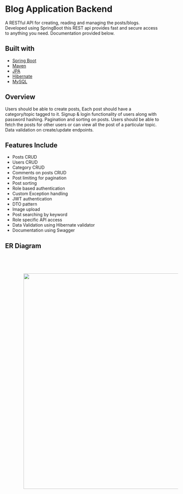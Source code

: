 # Blog Application Backend
A RESTful API for creating, reading and managing the posts/blogs. Developed using SpringBoot this REST api provides fast and secure access to anything you need. Documentation provided below.

## Built with
- [Spring Boot](https://spring.io/)
- [Maven](https://maven.apache.org/)
- [JPA](https://spring.io/projects/spring-data-jpa)
- [Hibernate](https://hibernate.org/)
- [MySQL](https://www.mysql.com/)

## Overview
Users should be able to create posts, Each post should have a category/topic tagged to it. Signup & login functionality of users along with password hashing. Pagination and sorting on posts. Users should be able to fetch the posts for other users or can view all the post of a particular topic. Data validation on create/update endpoints.

## Features Include
- Posts CRUD
- Users CRUD
- Category CRUD
- Comments on posts CRUD
- Post limiting for pagination
- Post sorting
- Role based authentication
- Custom Exception handling
- JWT authentication
- DTO pattern
- Image upload
- Post searching by keyword
- Role specific API access
- Data Validation using Hibernate validator
- Documentation using Swagger

## ER Diagram
<img src="https://user-images.githubusercontent.com/40179909/184941447-5120b1b6-7e34-42e3-b43e-eccaa7e06f11.jpg" width="700" hspace="60" vspace="60">



